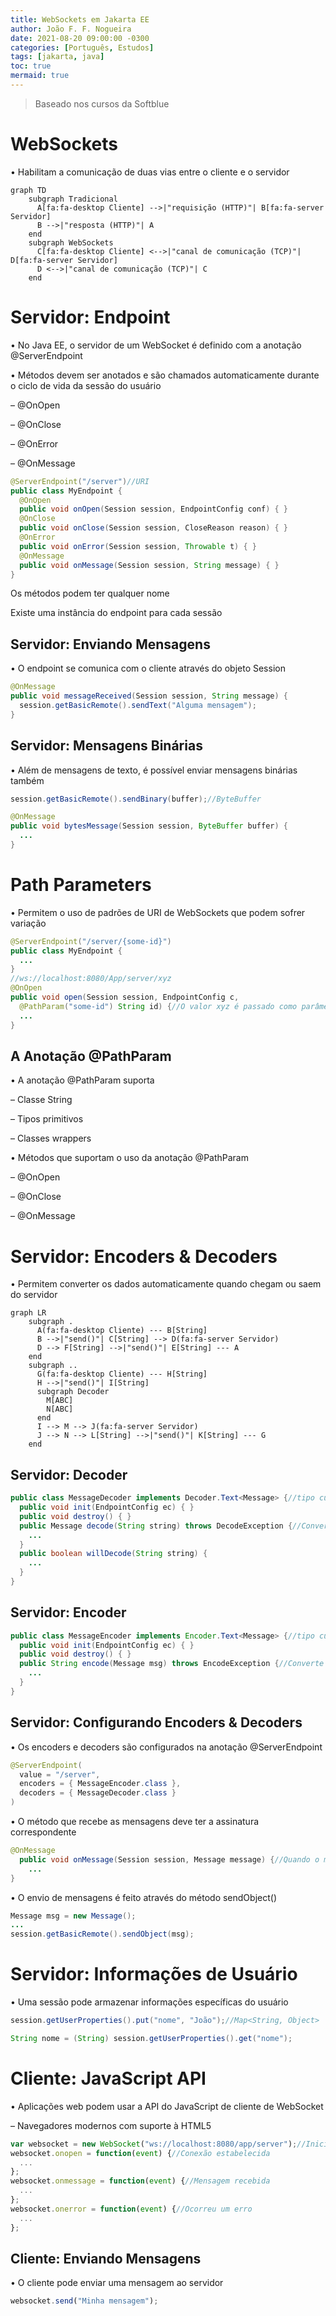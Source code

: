 ```yaml
---
title: WebSockets em Jakarta EE
author: João F. F. Nogueira
date: 2021-08-20 09:00:00 -0300
categories: [Português, Estudos]
tags: [jakarta, java]
toc: true
mermaid: true
---
```


> Baseado nos cursos da Softblue

# WebSockets

• Habilitam a comunicação de duas vias entre o cliente e o servidor

```mermaid
graph TD
    subgraph Tradicional
      A[fa:fa-desktop Cliente] -->|"requisição (HTTP)"| B[fa:fa-server Servidor]
      B -->|"resposta (HTTP)"| A
    end
    subgraph WebSockets
      C[fa:fa-desktop Cliente] <-->|"canal de comunicação (TCP)"| D[fa:fa-server Servidor]
      D <-->|"canal de comunicação (TCP)"| C
    end    
```

# Servidor: Endpoint

• No Java EE, o servidor de um WebSocket é definido com a anotação @ServerEndpoint

• Métodos devem ser anotados e são chamados automaticamente durante o ciclo de vida da sessão do usuário

– @OnOpen

– @OnClose

– @OnError

– @OnMessage

```java
@ServerEndpoint("/server")//URI
public class MyEndpoint {
  @OnOpen
  public void onOpen(Session session, EndpointConfig conf) { }
  @OnClose
  public void onClose(Session session, CloseReason reason) { }
  @OnError
  public void onError(Session session, Throwable t) { }
  @OnMessage
  public void onMessage(Session session, String message) { }
}
```

Os métodos podem ter qualquer nome

Existe uma instância do endpoint para cada sessão

## Servidor: Enviando Mensagens

• O endpoint se comunica com o cliente através do objeto Session

```java
@OnMessage
public void messageReceived(Session session, String message) {
  session.getBasicRemote().sendText("Alguma mensagem");
}
```

## Servidor: Mensagens Binárias

• Além de mensagens de texto, é possível enviar mensagens binárias também

```java
session.getBasicRemote().sendBinary(buffer);//ByteBuffer

@OnMessage
public void bytesMessage(Session session, ByteBuffer buffer) {
  ...
}
```

# Path Parameters

• Permitem o uso de padrões de URI de WebSockets que podem sofrer variação

```java
@ServerEndpoint("/server/{some-id}")
public class MyEndpoint {
  ...
}
//ws://localhost:8080/App/server/xyz
@OnOpen
public void open(Session session, EndpointConfig c, 
  @PathParam("some-id") String id) {//O valor xyz é passado como parâmetro
  ...
}
```

## A Anotação @PathParam

• A anotação @PathParam suporta

– Classe String

– Tipos primitivos

– Classes wrappers

• Métodos que suportam o uso da anotação @PathParam

– @OnOpen

– @OnClose

– @OnMessage

# Servidor: Encoders & Decoders

• Permitem converter os dados automaticamente quando chegam ou saem do servidor

```mermaid
graph LR
    subgraph .
      A(fa:fa-desktop Cliente) --- B[String]
      B -->|"send()"| C[String] --> D(fa:fa-server Servidor)
      D --> F[String] -->|"send()"| E[String] --- A
    end
    subgraph ..
      G(fa:fa-desktop Cliente) --- H[String]
      H -->|"send()"| I[String]
      subgraph Decoder
        M[ABC]
        N[ABC]
      end
      I --> M --> J(fa:fa-server Servidor)
      J --> N --> L[String] -->|"send()"| K[String] --- G
    end    
```

## Servidor: Decoder

```java
public class MessageDecoder implements Decoder.Text<Message> {//tipo customizado
  public void init(EndpointConfig ec) { }
  public void destroy() { }
  public Message decode(String string) throws DecodeException {//Converte para o tipo customizado
    ...
  }
  public boolean willDecode(String string) {
    ...
  }
}
```

## Servidor: Encoder

```java
public class MessageEncoder implements Encoder.Text<Message> {//tipo customizado
  public void init(EndpointConfig ec) { }
  public void destroy() { }
  public String encode(Message msg) throws EncodeException {//Converte para String
    ...
  }
}
```

## Servidor: Configurando Encoders & Decoders

• Os encoders e decoders são configurados na anotação @ServerEndpoint

```java
@ServerEndpoint(
  value = "/server",
  encoders = { MessageEncoder.class },
  decoders = { MessageDecoder.class }
)
```

• O método que recebe as mensagens deve ter a assinatura correspondente

```java
@OnMessage
  public void onMessage(Session session, Message message) {//Quando o método for chamado, o decoder já entrou em áção
    ...
}
```

• O envio de mensagens é feito através do método sendObject()

```java
Message msg = new Message();
...
session.getBasicRemote().sendObject(msg);
```

# Servidor: Informações de Usuário

• Uma sessão pode armazenar informações específicas do usuário

```java
session.getUserProperties().put("nome", "João");//Map<String, Object>

String nome = (String) session.getUserProperties().get("nome");
```

# Cliente: JavaScript API

• Aplicações web podem usar a API do JavaScript de cliente de WebSocket

– Navegadores modernos com suporte à HTML5

```javascript
var websocket = new WebSocket("ws://localhost:8080/app/server");//Inicia a conexão
websocket.onopen = function(event) {//Conexão estabelecida
  ...
};
websocket.onmessage = function(event) {//Mensagem recebida
  ...
};
websocket.onerror = function(event) {//Ocorreu um erro
  ...
};
```

## Cliente: Enviando Mensagens

• O cliente pode enviar uma mensagem ao servidor

```javascript
websocket.send("Minha mensagem");
```
